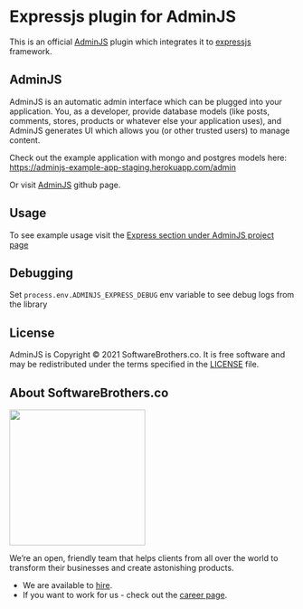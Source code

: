 # Expressjs plugin for AdminJS

This is an official [AdminJS](https://github.com/SoftwareBrothers/adminjs) plugin which integrates it to [expressjs](https://expressjs.com/) framework.

## AdminJS

AdminJS is an automatic admin interface which can be plugged into your application. You, as a developer, provide database models (like posts, comments, stores, products or whatever else your application uses), and AdminJS generates UI which allows you (or other trusted users) to manage content.

Check out the example application with mongo and postgres models here: https://adminjs-example-app-staging.herokuapp.com/admin

Or visit [AdminJS](https://github.com/SoftwareBrothers/adminjs) github page.

## Usage

To see example usage visit the [Express section under AdminJS project page](https://softwarebrothers.github.io/adminjs-dev/module-adminjs-expressjs.html)

## Debugging
Set `process.env.ADMINJS_EXPRESS_DEBUG` env variable to see debug logs from the library

## License

AdminJS is Copyright © 2021 SoftwareBrothers.co. It is free software and may be redistributed under the terms specified in the [LICENSE](LICENSE) file.

## About SoftwareBrothers.co

<img src="https://softwarebrothers.co/assets/images/software-brothers-logo-full.svg" width=240>


We’re an open, friendly team that helps clients from all over the world to transform their businesses and create astonishing products.

* We are available to [hire](https://softwarebrothers.co/contact).
* If you want to work for us - check out the [career page](https://softwarebrothers.co/career).